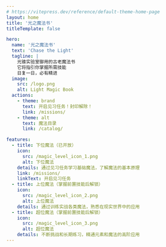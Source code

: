 ```yaml
---
# https://vitepress.dev/reference/default-theme-home-page
layout: home
title: '光之魔法书'
titleTemplate: false

hero:
  name: '光之魔法书'
  text: 'Chase the Light'
  tagline: |
    光锥实验室御用的古老魔法书
    它将指引你掌握所需技能
    日复一日，必有精进
  image:
    src: /logo.png
    alt: Light Magic Book
  actions:
    - theme: brand
      text: 开启见习任务！封印解除！
      link: /missions/
    - theme: alt
      text: 魔法目录
      link: /catalog/

features:
  - title: 下位魔法（已开放）
    icon:
      src: /magic_level_icon_1.png
      alt: 下位魔法
    details: 通过见习任务学习基础魔法，了解魔法的基本原理
    link: /missions/
    linkText: 开启见习任务
  - title: 上位魔法（掌握前置技能后解锁）
    icon:
      src: /magic_level_icon_2.png
      alt: 上位魔法
    details: 通过训练实战各类魔法，熟悉在现实世界中的应用
  - title: 超位魔法（掌握前置技能后解锁）
    icon:
      src: /magic_level_icon_3.png
      alt: 超位魔法
    details: 不断挑战和长期练习，精通元素和魔法的高阶应用
---
```

